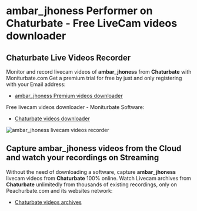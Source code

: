 # ambar_jhoness Performer on Chaturbate - Free LiveCam videos downloader

## Chaturbate Live Videos Recorder

Monitor and record livecam videos of **ambar_jhoness** from **Chaturbate** with Moniturbate.com
Get a premium trial for free by just and only registering with your Email address:
* [ambar_jhoness Premium videos downloader](https://moniturbate.com/request-demo-licence-key.html)

Free livecam videos downloader - Moniturbate Software:
* [Chaturbate videos downloader](https://moniturbate.com/moniturbate-download-software.html)

![ambar_jhoness livecam videos recorder](https://peachurnet.com/templates/moniturbate-software.png)


## Capture ambar_jhoness videos from the Cloud and watch your recordings on Streaming

Without the need of downloading a software, capture **ambar_jhoness** livecam videos from **Chaturbate** 100% online.
Watch Livecam archives from **Chaturbate** unlimitedly from thousands of existing recordings, only on Peachurbate.com and its websites network:
* [Chaturbate videos archives](https://peachurnet.com/)